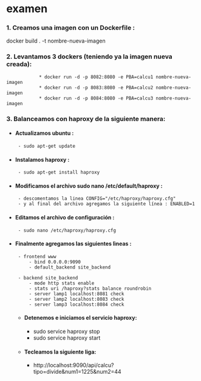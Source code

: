 # examen

### 1. Creamos una imagen con un Dockerfile :
docker build . -t nombre-nueva-imagen

### 2. Levantamos 3 dockers (teniendo ya la imagen nueva creada):   	
				* docker run -d -p 8082:8080 -e PBA=calcu1 nombre-nueva-imagen
				* docker run -d -p 8083:8080 -e PBA=calcu2 nombre-nueva-imagen
				* docker run -d -p 8084:8080 -e PBA=calcu3 nombre-nueva-imagen
																									
### 3. Balanceamos con haproxy de la siguiente manera:
*  #### Actualizamos ubuntu : 
		- sudo apt-get update
*  #### Instalamos haproxy :
		- sudo apt-get install haproxy
*  #### Modificamos el archivo sudo nano /etc/default/haproxy :
		- descomentamos la linea CONFIG="/etc/haproxy/haproxy.cfg"
		- y al final del archivo agregamos la siguiente línea : ENABLED=1
*  #### Editamos el archivo de configuración :
		- sudo nano /etc/haproxy/haproxy.cfg
*  #### Finalmente agregamos las siguientes lìneas :
		- frontend www 
			- bind 0.0.0.0:9090 
			- default_backend site_backend

		- backend site_backend 
			- mode http stats enable 
			- stats uri /haproxy?stats balance roundrobin  
			- server lamp1 localhost:8081 check 
			- server lamp2 localhost:8083 check  
			- server lamp3 localhost:8084 check
	*  #### Detenemos e iniciamos el servicio haproxy:
		- sudo service haproxy stop
		- sudo service haproxy start
		
	*  #### Tecleamos la siguiente liga:
		- http://localhost:9090/api/calcu?tipo=divide&num1=1225&num2=44
		
			
